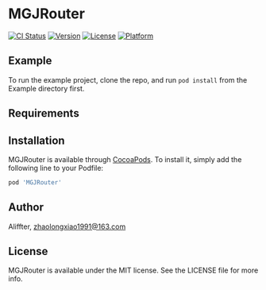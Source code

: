 # MGJRouter

[![CI Status](https://img.shields.io/travis/Aliffter/MGJRouter.svg?style=flat)](https://travis-ci.org/Aliffter/MGJRouter)
[![Version](https://img.shields.io/cocoapods/v/MGJRouter.svg?style=flat)](https://cocoapods.org/pods/MGJRouter)
[![License](https://img.shields.io/cocoapods/l/MGJRouter.svg?style=flat)](https://cocoapods.org/pods/MGJRouter)
[![Platform](https://img.shields.io/cocoapods/p/MGJRouter.svg?style=flat)](https://cocoapods.org/pods/MGJRouter)

## Example

To run the example project, clone the repo, and run `pod install` from the Example directory first.

## Requirements

## Installation

MGJRouter is available through [CocoaPods](https://cocoapods.org). To install
it, simply add the following line to your Podfile:

```ruby
pod 'MGJRouter'
```

## Author

Aliffter, zhaolongxiao1991@163.com

## License

MGJRouter is available under the MIT license. See the LICENSE file for more info.
